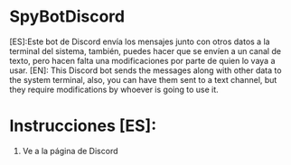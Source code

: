 # SpyBotDiscord
[ES]:Este bot de Discord envía los mensajes junto con otros datos a la terminal del sistema, también, puedes hacer que se envíen a un canal de texto, pero hacen falta una modificaciones por parte de quien lo vaya a usar. [EN]: This Discord bot sends the messages along with other data to the system terminal, also, you can have them sent to a text channel, but they require modifications by whoever is going to use it.

# Instrucciones [ES]:
1. Ve a la página de Discord 
